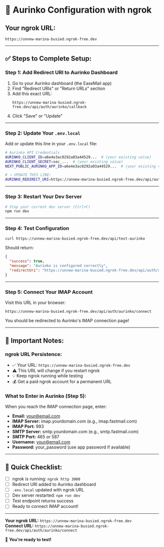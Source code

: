 # 🔧 Aurinko Configuration with ngrok

## Your ngrok URL:

```
https://unnew-marina-busied.ngrok-free.dev
```

---

## ✅ Steps to Complete Setup:

### **Step 1: Add Redirect URI to Aurinko Dashboard**

1. Go to your Aurinko dashboard (the EaseMail app)
2. Find "Redirect URIs" or "Return URLs" section
3. Add this exact URL:
   ```
   https://unnew-marina-busied.ngrok-free.dev/api/auth/aurinko/callback
   ```
4. Click "Save" or "Update"

---

### **Step 2: Update Your `.env.local`**

Add or update this line in your `.env.local` file:

```bash
# Aurinko API Credentials
AURINKO_CLIENT_ID=a6e4e3ac0292a03a44529...  # (your existing value)
AURINKO_CLIENT_SECRET=sec_...  # (your existing value)
NEXT_PUBLIC_AURINKO_APP_ID=a6e4e3ac0292a03a44529...  # (your existing value)

# ⭐ UPDATE THIS LINE:
AURINKO_REDIRECT_URI=https://unnew-marina-busied.ngrok-free.dev/api/auth/aurinko/callback
```

---

### **Step 3: Restart Your Dev Server**

```bash
# Stop your current dev server (Ctrl+C)
npm run dev
```

---

### **Step 4: Test Configuration**

```bash
curl https://unnew-marina-busied.ngrok-free.dev/api/test-aurinko
```

Should return:

```json
{
  "success": true,
  "message": "Aurinko is configured correctly",
  "redirectUri": "https://unnew-marina-busied.ngrok-free.dev/api/auth/aurinko/callback"
}
```

---

### **Step 5: Connect Your IMAP Account**

Visit this URL in your browser:

```
https://unnew-marina-busied.ngrok-free.dev/api/auth/aurinko/connect
```

You should be redirected to Aurinko's IMAP connection page!

---

## 📝 Important Notes:

### **ngrok URL Persistence:**

- ✅ Your URL: `https://unnew-marina-busied.ngrok-free.dev`
- ⚠️ This URL will change if you restart ngrok
- 💡 Keep ngrok running while testing
- 💰 Get a paid ngrok account for a permanent URL

### **What to Enter in Aurinko (Step 5):**

When you reach the IMAP connection page, enter:

- **Email:** your@email.com
- **IMAP Server:** imap.yourdomain.com (e.g., imap.fastmail.com)
- **IMAP Port:** 993
- **SMTP Server:** smtp.yourdomain.com (e.g., smtp.fastmail.com)
- **SMTP Port:** 465 or 587
- **Username:** your@email.com
- **Password:** your_password (use app password if available)

---

## 🎯 Quick Checklist:

- [ ] ngrok is running: `ngrok http 3000`
- [ ] Redirect URI added to Aurinko dashboard
- [ ] `.env.local` updated with ngrok URL
- [ ] Dev server restarted: `npm run dev`
- [ ] Test endpoint returns success
- [ ] Ready to connect IMAP account!

---

**Your ngrok URL:** `https://unnew-marina-busied.ngrok-free.dev`  
**Connect URL:** `https://unnew-marina-busied.ngrok-free.dev/api/auth/aurinko/connect`

🚀 **You're ready to test!**
